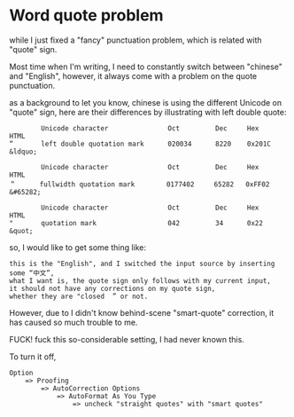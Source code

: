 ---
---

# Word quote problem


while I just fixed a "fancy" punctuation problem, which is related with "quote" sign.

Most time when I'm writing, I need to constantly switch between "chinese" and "English", however, it always come with a problem on the quote punctuation.

as a background to let you know, chinese is using the different Unicode on "quote" sign, here are their differences by illustrating with left double quote:


```
        Unicode character               Oct         Dec     Hex         HTML
“       left double quotation mark      020034      8220    0x201C      &ldquo;

        Unicode character               Oct         Dec     Hex         HTML
＂      fullwidth quotation mark        0177402     65282   0xFF02      &#65282;

        Unicode character               Oct         Dec     Hex         HTML
"       quotation mark                  042         34      0x22        &quot;
```

so, I would like to get some thing like:

```
this is the "English", and I switched the input source by inserting some “中文”,
what I want is, the quote sign only follows with my current input,
it should not have any corrections on my quote sign,
whether they are "closed  ” or not.
```
However, due to I didn't know behind-scene "smart-quote" correction, it has caused so much trouble to me.

FUCK! fuck this so-considerable setting, I had never known this.

To turn it off,

```
Option
    => Proofing 
        => AutoCorrection Options
            => AutoFormat As You Type
                => uncheck "straight quotes" with "smart quotes"
```

